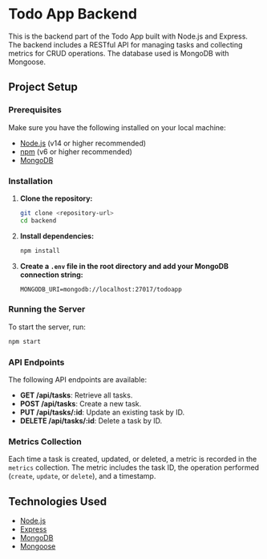 # Todo App Backend

This is the backend part of the Todo App built with Node.js and Express. The backend includes a RESTful API for managing tasks and collecting metrics for CRUD operations. The database used is MongoDB with Mongoose.

## Project Setup

### Prerequisites

Make sure you have the following installed on your local machine:

- [Node.js](https://nodejs.org/) (v14 or higher recommended)
- [npm](https://www.npmjs.com/) (v6 or higher recommended)
- [MongoDB](https://www.mongodb.com/)

### Installation

1. **Clone the repository:**

   ```bash
   git clone <repository-url>
   cd backend
   ```

2. **Install dependencies:**

   ```bash
   npm install
   ```

3. **Create a `.env` file in the root directory and add your MongoDB connection string:**

   ```
   MONGODB_URI=mongodb://localhost:27017/todoapp
   ```

### Running the Server

To start the server, run:

```bash
npm start
```

### API Endpoints

The following API endpoints are available:

- **GET /api/tasks**: Retrieve all tasks.
- **POST /api/tasks**: Create a new task.
- **PUT /api/tasks/:id**: Update an existing task by ID.
- **DELETE /api/tasks/:id**: Delete a task by ID.

### Metrics Collection

Each time a task is created, updated, or deleted, a metric is recorded in the `metrics` collection. The metric includes the task ID, the operation performed (`create`, `update`, or `delete`), and a timestamp.

## Technologies Used

- [Node.js](https://nodejs.org/)
- [Express](https://expressjs.com/)
- [MongoDB](https://www.mongodb.com/)
- [Mongoose](https://mongoosejs.com/)

